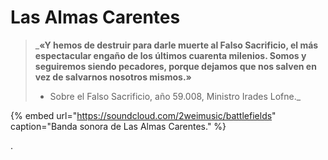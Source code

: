 # Las Almas Carentes

> _**«Y hemos de destruir para darle muerte al Falso Sacrificio, el más espectacular engaño de los últimos cuarenta milenios. Somos y seguiremos siendo pecadores, porque dejamos que nos salven en vez de salvarnos nosotros mismos.»**  
> - Sobre el Falso Sacrificio, año 59.008, Ministro Irades Lofne._

{% embed url="https://soundcloud.com/2weimusic/battlefields" caption="Banda sonora de Las Almas Carentes." %}

.

